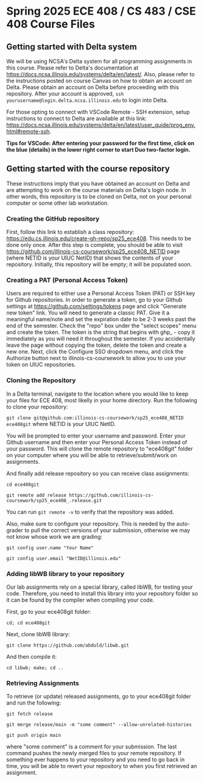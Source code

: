 # Spring 2025 ECE 408 / CS 483 / CSE 408 Course Files

## Getting started with Delta system

We will be using NCSA's Delta system for all programming assignments in this course. Please refer to Delta's documentation at https://docs.ncsa.illinois.edu/systems/delta/en/latest/. Also, please refer to the instructions posted on course Canvas on how to obtain an account on Delta. Please obtain an account on Delta before proceeding with this repository. After your account is approved, `ssh yourusername@login.delta.ncsa.illinois.edu` to login into Delta. 

For those opting to connect with VSCode Remote - SSH extension, setup instructions to connect to Delta are available at this link: https://docs.ncsa.illinois.edu/systems/delta/en/latest/user_guide/prog_env.html#remote-ssh.

  **Tips for VSCode: After entering your password for the first time, click on the blue (details) in the lower right corner to start Duo two-factor login.**
  
## Getting started with the course repository

These instructions imply that you have obtained an account on Delta and are attempting to work on the course materials on Delta's login node. In other words, this repository is to be cloned on Delta, not on your personal computer or some other lab workstation.

### Creating the GitHub repository

First, follow this link to establish a class repository: https://edu.cs.illinois.edu/create-gh-repo/sp25_ece408. This needs to be done only once. After this step is complete, you should be able to visit https://github.com/illinois-cs-coursework/sp25_ece408_NETID page (where NETID is your UIUC NetID) that shows the contents of your repository. Initially, this repository will be empty; it will be populated soon.

### Creating a PAT (Personal Access Token)

Users are required to either use a Personal Access Token (PAT) or SSH key for Github repositories. In order to generate a token, go to your Github settings at https://github.com/settings/tokens page and click "Generate new token" link. You will need to generate a classic PAT. Give it a meaningful name/note and set the expiration date to be 2-3 weeks past the end of the semester. Check the "repo" box under the "select scopes" menu and create the token. The token is the string that begins with ghp_ - copy it immediately as you will need it throughout the semester. If you accidentally leave the page without copying the token, delete the token and create a new one. Next, click the Configure SSO dropdown menu, and click the Authorize button next to illinois-cs-coursework to allow you to use your token on UIUC repositories.

### Cloning the Repository

In a Delta terminal, navigate to the location where you would like to keep your files for ECE 408, most likelly in your home directory. Run the following to clone your repository:

  `git clone git@github.com:illinois-cs-coursework/sp25_ece408_NETID ece408git` where NETID is your UIUC NetID.

You will be prompted to enter your username and password. Enter your Github username and then enter your Personal Access Token instead of your password.  This will clone the remote repository to "ece408git" folder on your computer where you will be able to retrieve/submit/work on assignments.

And finally add release repository so you can receive class assignments: 

  `cd ece408git`

  `git remote add release https://github.com/illinois-cs-coursework/sp25_ece408_.release.git`

You can run `git remote -v` to verify that the repository was added. 

Also, make sure to configure your repository. This is needed by the auto-grader to pull the correct versions of your submission, otherwise we may not know whose work we are grading: 

  `git config user.name "Your Name"`

  `git config user.email "NetID@illinois.edu"`

### Adding libWB library to your repository ###

Our lab assignments rely on a special library, called libWB, for testing your code. Therefore, you need to install this library into your repository folder so it can be found by the compiler when compiling your code.

First, go to your ece408git folder: 

  `cd; cd ece408git` 

Next, clone libWB library: 

  `git clone https://github.com/abduld/libwb.git`

And then compile it: 

  `cd libwb; make; cd ..`

### Retrieving Assignments ###

To retrieve (or update) released assignments, go to your ece408git folder and run the following:

  `git fetch release`

  `git merge release/main -m "some comment" --allow-unrelated-histories`

  `git push origin main`

where "some comment" is a comment for your submission. The last command pushes the newly merged files to your remote repository. If something ever happens to your repository and you need to go back in time, you will be able to revert your repository to when you first retrieved an assignment.
